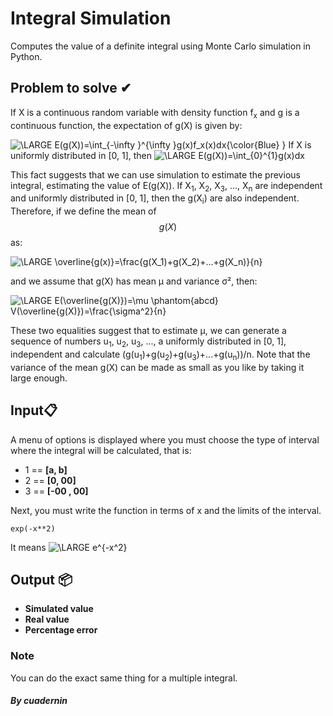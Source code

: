 # Integral Simulation
Computes the value of a definite integral using Monte Carlo simulation in Python.
## Problem to solve ✔
If X is a continuous random variable with density function f<sub>x</sub> and g is a continuous function, the expectation of g(X) is given by:

<img src="https://latex.codecogs.com/png.latex?\dpi{80}&space;\bg_white&space;\LARGE&space;E(g(X))=\int_{-\infty&space;}^{\infty&space;}g(x)f_x(x)dx{\color{Blue}&space;}" title="\LARGE E(g(X))=\int_{-\infty }^{\infty }g(x)f_x(x)dx{\color{Blue} }" />
If X is uniformly distributed in [0, 1], then

<img src="https://latex.codecogs.com/png.latex?\dpi{80}&space;\bg_white&space;\LARGE&space;E(g(X))=\int_{0}^{1}g(x)dx" title="\LARGE E(g(X))=\int_{0}^{1}g(x)dx" />

This fact suggests that we can use simulation to estimate the previous integral, estimating the value of E(g(X)). If X<sub>1</sub>, X<sub>2</sub>, X<sub>3</sub>, ..., X<sub>n</sub> are independent and uniformly distributed in [0, 1], then the g(X<sub>i</sub>) are also independent. 
Therefore, if we define the mean of $$g(X)$$ as:

<img src="https://latex.codecogs.com/png.latex?\dpi{80}&space;\bg_white&space;\LARGE&space;\overline{g(x)}=\frac{g(X_1)&plus;g(X_2)&plus;...&plus;g(X_n)}{n}" title="\LARGE \overline{g(x)}=\frac{g(X_1)+g(X_2)+...+g(X_n)}{n}" />

and we assume that g(X) has mean μ and variance σ², then:

<img src="https://latex.codecogs.com/png.latex?\dpi{80}&space;\bg_white&space;\LARGE&space;E(\overline{g(X)})=\mu&space;\phantom{abcd}&space;V(\overline{g(X)})=\frac{\sigma^2}{n}" title="\LARGE E(\overline{g(X)})=\mu \phantom{abcd} V(\overline{g(X)})=\frac{\sigma^2}{n}"/>

These two equalities suggest that to estimate μ, we can generate a sequence of numbers u<sub>1</sub>, u<sub>2</sub>, u<sub>3</sub>, ..., a uniformly distributed in [0, 1], independent and calculate (g(u<sub>1</sub>)+g(u<sub>2</sub>)+g(u<sub>3</sub>)+...+g(u<sub>n</sub>))/n.
Note that the variance of the mean g(X) can be made as small as you like by taking it large enough.

## Input📋
A menu of options is displayed where you must choose the type of interval where the integral will be calculated, that is:
* 1 == **[a, b]**
* 2 == **[0, 00]** 
* 3 == **[-00 , 00]**

Next, you must write the function in terms of x and the limits of the interval.

```
exp(-x**2)
```
It means
 <img src="https://latex.codecogs.com/png.latex?\dpi{80}&space;\bg_white&space;\LARGE&space;e^{-x^2}" title="\LARGE e^{-x^2}" />
 
 ## Output 📦
 * **Simulated value**
 * **Real value**
 * **Percentage error**
 
 ### Note
 You can do the exact same thing for a multiple integral.
 
 
 ##### By cuadernin
